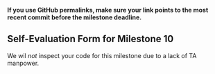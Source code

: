 **If you use GitHub permalinks, make sure your link points to the most recent commit before the milestone deadline.**

## Self-Evaluation Form for Milestone 10

We wil _not_ inspect your code for this milestone due to a lack of TA manpower. 

